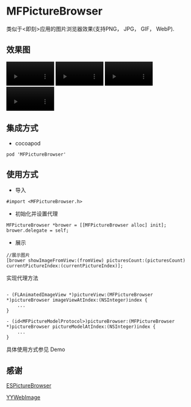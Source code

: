 # MFPictureBrowser

类似于<即刻>应用的图片浏览器效果(支持PNG， JPG， GIF， WebP).

## 效果图

<video src="https://raw.githubusercontent.com/GodzzZZZ/SourceRepository/master/MFPictureBrowser/1.mp4" autoplay loop width="25%"></video>
<video src="https://raw.githubusercontent.com/GodzzZZZ/SourceRepository/master/MFPictureBrowser/2.mp4" autoplay loop width="25%"></video>
<video src="https://raw.githubusercontent.com/GodzzZZZ/SourceRepository/master/MFPictureBrowser/3.mp4" autoplay loop width="25%"></video>
<video src="https://raw.githubusercontent.com/GodzzZZZ/SourceRepository/master/MFPictureBrowser/4.mp4" autoplay loop width="25%"></video>

## 集成方式
- cocoapod

```
pod 'MFPictureBrowser'
```

## 使用方式

- 导入

```objc
#import <MFPictureBrowser.h>
```

- 初始化并设置代理

```objc
MFPictureBrowser *brower = [[MFPictureBrowser alloc] init];
brower.delegate = self;
```
- 展示

```objc
//展示图片
[brower showImageFromView:(fromView) picturesCount:(picturesCount) currentPictureIndex:(currentPictureIndex)];
```

 实现代理方法

```objc

- (FLAnimatedImageView *)pictureView:(MFPictureBrowser *)pictureBrowser imageViewAtIndex:(NSInteger)index {
    ...
}

- (id<MFPictureModelProtocol>)pictureBrowser:(MFPictureBrowser *)pictureBrowser pictureModelAtIndex:(NSInteger)index {
    ...
}
```

具体使用方式参见 Demo

## 感谢
[ESPictureBrowser](https://github.com/EnjoySR/ESPictureBrowser)

[YYWebImage](https://github.com/ibireme/YYWebImage)
